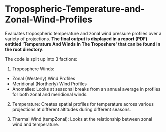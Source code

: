 # Tropospheric-Temperature-and-Zonal-Wind-Profiles

Evaluates tropospheric temperature and zonal wind pressure profiles over a variety of projections. **The final output is displayed in a report (PDF) entitled 'Temperature And Winds In The Troposhere' that can be found in the root directory**. 

The code is split up into 3 factions: 

1) Troposphere Winds:
- Zonal (Westerly) Wind Profiles
- Meridional (Northerly) Wind Profiles
- Anomalies: Looks at seasonal breaks from an annual average in profiles for both zonal and meridional winds.

2) Temperature: Creates spatial profiles for temperature across various projections at different altitudes during different seasons.

3) Thermal Wind (tempZonal): Looks at the relationship between zonal wind and temperature.
